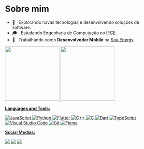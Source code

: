 
# Sobre mim

* 🤔 &nbsp; Explorando novas tecnologias e desenvolvendo soluções de software.
* 🎓 &nbsp; Estudando Engenharia de Computação no <a href="https://ifce.edu.br">IFCE</a>.
* 💼 &nbsp; Trabalhando como **Desenvolvedor Mobile** na <a href="https://souenergy.com.br">Sou Energy</a>

<div>
  <a href="https://github.com/ThiagoHBA">
  <img height="180em" src="https://github-readme-stats.vercel.app/api?username=ThiagoHBA&show_icons=true&theme=dark&include_all_commits=true&count_private=true"/>
  <img height="180em" src="https://github-readme-stats.vercel.app/api/top-langs/?username=ThiagoHBA&layout=compact&langs_count=7&theme=dark"/>
</div>
 
<!-- [![trophy](https://github-profile-trophy.vercel.app/?username=ryo-ma)](https://github.com/ryo-ma/github-profile-trophy) -->
**Languages and Tools:**
 
![JavaScript](https://img.shields.io/badge/javascript-%23323330.svg?style=for-the-badge&logo=javascript&logoColor=%23F7DF1E)
![Python](https://img.shields.io/badge/Python-262D6A?style=for-the-badge&logo=python&logoColor=white)
![Flutter](https://img.shields.io/badge/Flutter-%2302569B.svg?style=for-the-badge&logo=Flutter&logoColor=white)
![C++](https://img.shields.io/badge/c++-%2300599C.svg?style=for-the-badge&logo=c%2B%2B&logoColor=white)
![C](https://img.shields.io/badge/c-%2300599C.svg?style=for-the-badge&logo=c&logoColor=white)
![Dart](https://img.shields.io/badge/dart-%230175C2.svg?style=for-the-badge&logo=dart&logoColor=white)
![TypeScript](https://img.shields.io/badge/typescript-%23007ACC.svg?style=for-the-badge&logo=typescript&logoColor=white)
![Visual Studio Code](https://img.shields.io/badge/Visual%20Studio%20Code-0078d7.svg?style=for-the-badge&logo=visual-studio-code&logoColor=white)
![Git](https://img.shields.io/badge/git-%23F05033.svg?style=for-the-badge&logo=git&logoColor=white)
![Figma](https://img.shields.io/badge/figma-%23F24E1E.svg?style=for-the-badge&logo=figma&logoColor=white)
  
**Social Medias:**

<p align="left">
   <a href="https://www.linkedin.com/in/thiago-batista-759aa01b7" alt="Linkedin"><img src= "https://img.shields.io/badge/linkedin-%230077B5.svg?style=for-the-badge&logo=linkedin&logoColor=white/"></a>
  <a href="https://mail.google.com/mail/u/2/#inbox?compose=GTvVlcSDbFhMjmRZvRGnHTfJTfTqGnmKbqFMnSJqZppFzcXCtFGGShWXbwWljtbsnDMNbQBDMwbSF" alt="Gmail">
  <img src="https://img.shields.io/badge/Gmail-D14836?style=for-the-badge&logo=gmail&logoColor=white" /></a>
  <a href="https://www.instagram.com/thiagohba/?hl=pt-br" alt="Instagram">
  <img src="https://img.shields.io/badge/@thiagohba-%23E4405F.svg?style=for-the-badge&logo=Instagram&logoColor=white"/></a>
</p>  
  
  
<!-- <div style="display: inline_block"><br>
  <img align="center" alt="Rafa-Js" height="30" width="40" src="https://raw.githubusercontent.com/devicons/devicon/master/icons/javascript/javascript-plain.svg">
  <img align="center" alt="Rafa-Ts" height="30" width="40" src="https://raw.githubusercontent.com/devicons/devicon/master/icons/typescript/typescript-plain.svg">
  <img align="center" alt="Rafa-React" height="30" width="40" src="https://raw.githubusercontent.com/devicons/devicon/master/icons/react/react-original.svg">
  <img align="center" alt="Rafa-HTML" height="30" width="40" src="https://raw.githubusercontent.com/devicons/devicon/master/icons/html5/html5-original.svg">
  <img align="center" alt="Rafa-CSS" height="30" width="40" src="https://raw.githubusercontent.com/devicons/devicon/master/icons/css3/css3-original.svg">
  <img align="center" alt="Rafa-Python" height="30" width="40" src="https://raw.githubusercontent.com/devicons/devicon/master/icons/python/python-original.svg">
  <img align="center" alt="Rafa-Csharp" height="30" width="40" src="https://raw.githubusercontent.com/devicons/devicon/master/icons/csharp/csharp-original.svg">
  <img align="right" alt="Rafa-yoda" src="https://cdn.discordapp.com/attachments/795358919417397249/825430589581688872/hi.gif">
</div> -->
